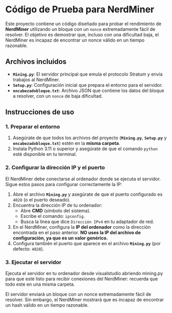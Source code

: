 # Código de Prueba para NerdMiner

Este proyecto contiene un código diseñado para probar el rendimiento de **NerdMiner** utilizando un bloque con un `nonce` extremadamente fácil de resolver. El objetivo es demostrar que, incluso con una dificultad baja, el NerdMiner es incapaz de encontrar un nonce válido en un tiempo razonable.

## Archivos incluidos
- **`Mining.py`**: El servidor principal que emula el protocolo Stratum y envía trabajos al NerdMiner.
- **`Setup.py`**: Configuración inicial que prepara el entorno para el servidor.
- **`encabezadobloque.txt`**: Archivo JSON que contiene los datos del bloque a resolver, con un `nonce` de baja dificultad.

## Instrucciones de uso

### 1. Preparar el entorno
1. Asegúrate de que todos los archivos del proyecto (**`Mining.py`**, **`Setup.py`** y **`encabezadobloque.txt`**) estén en la **misma carpeta**.
2. Instala Python 3.11 o superior y asegúrate de que el comando `python` esté disponible en tu terminal.

### 2. Configurar la dirección IP y el puerto
El NerdMiner debe conectarse al ordenador donde se ejecuta el servidor. Sigue estos pasos para configurar correctamente la IP:

1. Abre el archivo **`Mining.py`** y asegúrate de que el puerto configurado es `4028` (o el puerto deseado).
2. Encuentra la dirección IP de tu ordenador:
   - Abre **CMD** (símbolo del sistema).
   - Escribe el comando: `ipconfig`.
   - Busca la línea que dice `Dirección IPv4` en tu adaptador de red.
3. En el NerdMiner, configura la **IP del ordenador** como la dirección encontrada en el paso anterior. **NO uses la IP del archivo de configuración, ya que es un valor genérico.**
4. Configura también el puerto que aparece en el archivo **`Mining.py`** (por defecto: `4028`).

### 3. Ejecutar el servidor
Ejecuta el servidor en tu ordenador desde visualstudio abriendo mining.py para que esté listo para recibir conexiones del NerdMiner:
recuerda que todo este en una misma carpeta. 

El servidor enviará un bloque con un nonce extremadamente fácil de resolver. Sin embargo, el NerdMiner mostrará que es incapaz de encontrar un hash válido en un tiempo razonable. 

